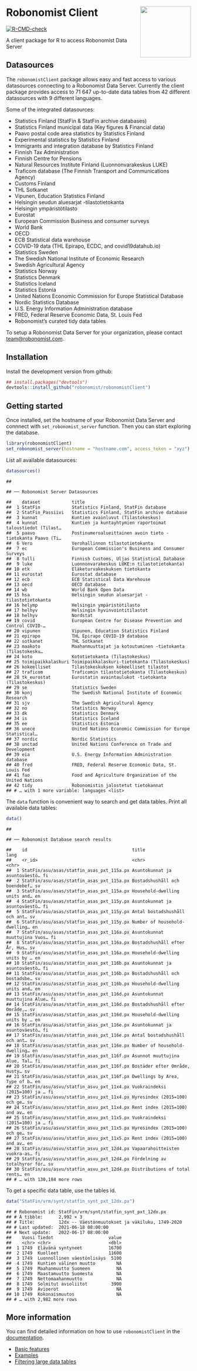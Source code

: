 
# Robonomist Client <a href='https://robonomist.com'><img src='man/figures/logo.png' align="right" height="138.5" /></a>

<!-- badges: start -->
[![R-CMD-check](https://github.com/robonomist/robonomistClient/workflows/R-CMD-check/badge.svg)](https://github.com/robonomist/robonomistClient/actions)
<!-- badges: end -->

A client package for R to access Robonomist Data Server

## Datasources

The `robonomistClient` package allows easy and fast access to various
datasources connecting to a Robonomist Data Server. Currently the client
package provides access to 71 647 up-to-date data tables from 42
different datasources with 9 different languages.

Some of the integrated datasources:

  - Statistics Finland (StatFin & StatFin archive databases)
  - Statistics Finland municipal data (Key figures & Financial data)
  - Paavo postal code area statistics by Statistics Finland
  - Experimental statistics by Statistics Finland
  - Immigrants and integration database by Statistics Finland
  - Finnish Tax Administration
  - Finnish Centre for Pensions
  - Natural Resources Institute Finland (Luonnonvarakeskus LUKE)
  - Traficom database (The Finnish Transport and Communications Agency)
  - Customs Finland
  - THL Sotkanet
  - Vipunen, Education Statistics Finland
  - Helsingin seudun aluesarjat -tilastotietokanta
  - Helsingin ympäristötilasto
  - Eurostat
  - European Commission Business and consumer surveys
  - World Bank
  - OECD
  - ECB Statistical data warehouse
  - COVID-19 data (THL Epirapo, ECDC, and covid19datahub.io)
  - Statistics Sweden
  - The Swedish National Institute of Economic Research
  - Swedish Agricultural Agency
  - Statistics Norway
  - Statistics Denmark
  - Statistics Iceland
  - Statistics Estonia
  - United Nations Economic Commission for Europe Statistical Database
  - Nordic Statistics Database
  - U.S. Energy Information Administration database
  - FRED, Federal Reserve Economic Data, St. Louis Fed
  - Robonomist’s curated tidy data tables

To setup a Robonomist Data Server for your organization, please contact
<team@robonomist.com>.

## Installation

Install the development version from github:

``` r
## install.packages("devtools")
devtools::install_github("robonomist/robonomistClient")
```

## Getting started

Once installed, set the hostname of your Robonomist Data Server and
connnect with `set_robonomist_server` function. Then you can start
exploring the database.

``` r
library(robonomistClient)
set_robonomist_server(hostname = "hostname.com", access_token = "xyz")
```

List all available datasources:

``` r
datasources()
```

    ## 

    ## ── Robonomist Server Datasources

    ##    dataset            title                                                     
    ##  1 StatFin            Statistics Finland, StatFin database                      
    ##  2 StatFin_Passiivi   Statistics Finland, StatFin archive database              
    ##  3 kunnat             Kuntien avainluvut (Tilastokeskus)                        
    ##  4 kunnat             Kuntien ja kuntayhtymien raportoimat taloustiedot (Tilast…
    ##  5 paavo              Postinumeroalueittainen avoin tieto -tietokanta Paavo (Ti…
    ##  6 Vero               Verohallinnon tilastotietokanta                           
    ##  7 ec                 European Commission's Business and Consumer Surveys       
    ##  8 tulli              Finnish Customs, Uljas Statistical Database               
    ##  9 luke               Luonnonvarakeskus LUKE:n tilastotietokanta)               
    ## 10 etk                Eläketurvakeskuksen tietokanta                            
    ## 11 eurostat           Eurostat database                                         
    ## 12 ecb                ECB Statistical Data Warehouse                            
    ## 13 oecd               OECD database                                             
    ## 14 wb                 World Bank Open Data                                      
    ## 15 hsa                Helsingin seudun aluesarjat -tilastotietokanta            
    ## 16 helymp             Helsingin ympäristötilasto                                
    ## 17 helhyv             Helsingin hyvinvointitilastot                             
    ## 18 helhyv             Nordstat                                                  
    ## 19 covid              European Centre for Disease Prevention and Control COVID-…
    ## 20 vipunen            Vipunen, Education Statistics Finland                     
    ## 21 epirapo            THL Epirapo COVID-19 database                             
    ## 22 sotkanet           THL Sotkanet                                              
    ## 23 maakoto            Maahanmuuttajat ja kotoutuminen -tietokanta (Tilastokesku…
    ## 24 koto               Kototietokanta (Tilastokeskus)                            
    ## 25 toimipaikkalaskuri Toimipaikkalaskuri-tietokanta (Tilastokeskus)             
    ## 26 kokeelliset        Tilastokeskuksen kokeelliset tilastot                     
    ## 27 traficom           Traficomin tilastotietokanta (Tilastokeskus)              
    ## 28 tk_eurostat        Eurostatin avaintaulukot -tietokanta (Tilastokeskus)      
    ## 29 se                 Statistics Sweden                                         
    ## 30 konj               The Swedish National Institute of Economic Research       
    ## 31 sjv                The Swedish Agricultural Agency                           
    ## 32 no                 Statistics Norway                                         
    ## 33 dk                 Statistics Denmark                                        
    ## 34 is                 Statistics Iceland                                        
    ## 35 ee                 Statistics Estonia                                        
    ## 36 unece              United Nations Economic Commission for Europe Statistical…
    ## 37 nordic             Nordic Statistics                                         
    ## 38 unctad             United Nations Conference on Trade and Development        
    ## 39 eia                U.S. Energy Information Administration database           
    ## 40 fred               FRED, Federal Reserve Economic Data, St. Louis Fed        
    ## 41 fao                Food and Agriculture Organization of the United Nations   
    ## 42 tidy               Robonomistin jalostetut tietokannat                       
    ## # … with 1 more variable: languages <list>

The `data` function is convenient way to search and get data tables.
Print all available data tables:

``` r
data()
```

    ## 

    ## ── Robonomist Database search results

    ##    id                                        title                         lang 
    ##    <r_id>                                    <chr>                         <chr>
    ##  1 StatFin/asu/asas/statfin_asas_pxt_115a.px Asuntokunnat ja asuntoväestö… fi   
    ##  2 StatFin/asu/asas/statfin_asas_pxt_115a.px Bostadshushåll och boendebef… sv   
    ##  3 StatFin/asu/asas/statfin_asas_pxt_115a.px Household-dwelling units and… en   
    ##  4 StatFin/asu/asas/statfin_asas_pxt_115y.px Asuntokunnat ja asuntoväestö… fi   
    ##  5 StatFin/asu/asas/statfin_asas_pxt_115y.px Antal bostadshushåll och ant… sv   
    ##  6 StatFin/asu/asas/statfin_asas_pxt_115y.px Number of household-dwelling… en   
    ##  7 StatFin/asu/asas/statfin_asas_pxt_116a.px Asuntokunnat muuttujina Vuos… fi   
    ##  8 StatFin/asu/asas/statfin_asas_pxt_116a.px Bostadshushåll efter År, Hus… sv   
    ##  9 StatFin/asu/asas/statfin_asas_pxt_116a.px Household-dwelling units by … en   
    ## 10 StatFin/asu/asas/statfin_asas_pxt_116b.px Asuntokunnat ja asuntoväestö… fi   
    ## 11 StatFin/asu/asas/statfin_asas_pxt_116b.px Bostadshushåll och bostadsbe… sv   
    ## 12 StatFin/asu/asas/statfin_asas_pxt_116b.px Household-dwelling units and… en   
    ## 13 StatFin/asu/asas/statfin_asas_pxt_116d.px Asuntokunnat muuttujina Alue… fi   
    ## 14 StatFin/asu/asas/statfin_asas_pxt_116d.px Bostadshushåll efter Område,… sv   
    ## 15 StatFin/asu/asas/statfin_asas_pxt_116d.px Household-dwelling units by … en   
    ## 16 StatFin/asu/asas/statfin_asas_pxt_116e.px Asuntokunnat ja asuntoväestö… fi   
    ## 17 StatFin/asu/asas/statfin_asas_pxt_116e.px Antal bostadshushåll och ant… sv   
    ## 18 StatFin/asu/asas/statfin_asas_pxt_116e.px Number of household-dwelling… en   
    ## 19 StatFin/asu/asas/statfin_asas_pxt_116f.px Asunnot muuttujina Alue, Tal… fi   
    ## 20 StatFin/asu/asas/statfin_asas_pxt_116f.px Bostäder efter Område, Husty… sv   
    ## 21 StatFin/asu/asas/statfin_asas_pxt_116f.px Dwellings by Area, Type of b… en   
    ## 22 StatFin/asu/asvu/statfin_asvu_pxt_11x4.px Vuokraindeksi (2015=100) ja … fi   
    ## 23 StatFin/asu/asvu/statfin_asvu_pxt_11x4.px Hyresindex (2015=100) och ge… sv   
    ## 24 StatFin/asu/asvu/statfin_asvu_pxt_11x4.px Rent index (2015=100) and av… en   
    ## 25 StatFin/asu/asvu/statfin_asvu_pxt_11x5.px Vuokraindeksi (2015=100) ja … fi   
    ## 26 StatFin/asu/asvu/statfin_asvu_pxt_11x5.px Hyresindex (2015=100) och ge… sv   
    ## 27 StatFin/asu/asvu/statfin_asvu_pxt_11x5.px Rent index (2015=100) and av… en   
    ## 28 StatFin/asu/asvu/statfin_asvu_pxt_12d4.px Vapaarahoitteisten vuokra-as… fi   
    ## 29 StatFin/asu/asvu/statfin_asvu_pxt_12d4.px Fördelning av totalhyror för… sv   
    ## 30 StatFin/asu/asvu/statfin_asvu_pxt_12d4.px Distributions of total rents… en   
    ## # … with 130,184 more rows

To get a specific data table, use the tables id.

``` r
data("StatFin/vrm/synt/statfin_synt_pxt_12dx.px")
```

    ## # Robonomist id: StatFin/vrm/synt/statfin_synt_pxt_12dx.px
    ## # A tibble:      2,992 × 3
    ## # Title:         12dx -- Väestönmuutokset ja väkiluku, 1749-2020
    ## # Last updated:  2021-06-18 08:00:00
    ## # Next update:   2022-06-17 08:00:00
    ##    Vuosi Tiedot                     value
    ##    <chr> <chr>                      <dbl>
    ##  1 1749  Elävänä syntyneet          16700
    ##  2 1749  Kuolleet                   11600
    ##  3 1749  Luonnollinen väestönlisäys  5100
    ##  4 1749  Kuntien välinen muutto        NA
    ##  5 1749  Maahanmuutto Suomeen          NA
    ##  6 1749  Maastamuutto Suomesta         NA
    ##  7 1749  Nettomaahanmuutto             NA
    ##  8 1749  Solmitut avioliitot         3900
    ##  9 1749  Avioerot                      NA
    ## 10 1749  Kokonaismuutos                NA
    ## # … with 2,982 more rows

## More information

You can find detailed information on how to use `robonomistClient` in
the [documentation](https://robonomist.github.io/robonomistClient).

  - [Basic
    features](https://robonomist.github.io/robonomistClient/articles/basic_features.html)
  - [Examples](https://robonomist.github.io/robonomistClient/articles/examples.html)
  - [Filtering large data
    tables](https://robonomist.github.io/robonomistClient/articles/filtering.html)
